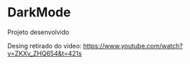 # DarkMode
 
Projeto desenvolvido 

Desing retirado do video: https://www.youtube.com/watch?v=ZKXv_ZHQ654&t=421s

